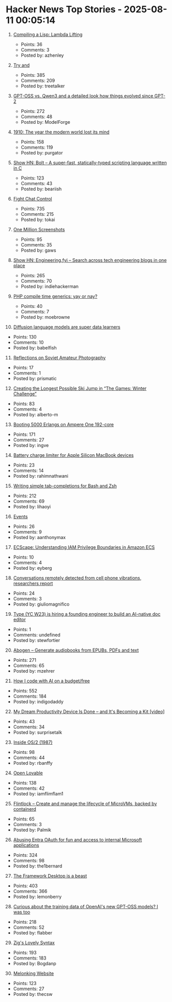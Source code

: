 # Hacker News Top Stories - 2025-08-11 00:05:14

1. [Compiling a Lisp: Lambda Lifting](https://bernsteinbear.com/blog/compiling-a-lisp-12/)
   - Points: 36
   - Comments: 3
   - Posted by: azhenley

2. [Try and](https://ygdp.yale.edu/phenomena/try-and)
   - Points: 385
   - Comments: 209
   - Posted by: treetalker

3. [GPT-OSS vs. Qwen3 and a detailed look how things evolved since GPT-2](https://magazine.sebastianraschka.com/p/from-gpt-2-to-gpt-oss-analyzing-the)
   - Points: 272
   - Comments: 48
   - Posted by: ModelForge

4. [1910: The year the modern world lost its mind](https://www.derekthompson.org/p/1910-the-year-the-modern-world-lost)
   - Points: 158
   - Comments: 119
   - Posted by: purgator

5. [Show HN: Bolt – A super-fast, statically-typed scripting language written in C](https://github.com/Beariish/bolt)
   - Points: 123
   - Comments: 43
   - Posted by: beariish

6. [Fight Chat Control](https://fightchatcontrol.eu/)
   - Points: 735
   - Comments: 215
   - Posted by: tokai

7. [One Million Screenshots](https://onemillionscreenshots.com/?q=random)
   - Points: 95
   - Comments: 35
   - Posted by: gaws

8. [Show HN: Engineering.fyi – Search across tech engineering blogs in one place](https://engineering.fyi/)
   - Points: 265
   - Comments: 70
   - Posted by: indiehackerman

9. [PHP compile time generics: yay or nay?](https://thephp.foundation/blog/2025/08/05/compile-generics/)
   - Points: 40
   - Comments: 7
   - Posted by: moebrowne

10. [Diffusion language models are super data learners](https://jinjieni.notion.site/Diffusion-Language-Models-are-Super-Data-Learners-239d8f03a866800ab196e49928c019ac)
   - Points: 130
   - Comments: 10
   - Posted by: babelfish

11. [Reflections on Soviet Amateur Photography](https://www.publicbooks.org/strangers-in-the-family-album-reflections-on-soviet-amateur-photography/)
   - Points: 17
   - Comments: 1
   - Posted by: prismatic

12. [Creating the Longest Possible Ski Jump in “The Games: Winter Challenge”](https://mrwint.github.io/winter/writeup/writeup2.html)
   - Points: 83
   - Comments: 4
   - Posted by: alberto-m

13. [Booting 5000 Erlangs on Ampere One 192-core](https://underjord.io/booting-5000-erlangs-on-ampere-one.html)
   - Points: 171
   - Comments: 27
   - Posted by: ingve

14. [Battery charge limiter for Apple Silicon MacBook devices](https://github.com/actuallymentor/battery)
   - Points: 23
   - Comments: 14
   - Posted by: rahimnathwani

15. [Writing simple tab-completions for Bash and Zsh](https://mill-build.org/blog/14-bash-zsh-completion.html)
   - Points: 212
   - Comments: 69
   - Posted by: lihaoyi

16. [Events](https://developer.mozilla.org/en-US/docs/Learn_web_development/Core/Scripting/Events)
   - Points: 26
   - Comments: 9
   - Posted by: aanthonymax

17. [ECScape: Understanding IAM Privilege Boundaries in Amazon ECS](https://www.sweet.security/blog/ecscape-understanding-iam-privilege-boundaries-in-amazon-ecs)
   - Points: 10
   - Comments: 4
   - Posted by: eyberg

18. [Conversations remotely detected from cell phone vibrations, researchers report](https://www.psu.edu/news/engineering/story/conversations-remotely-detected-cell-phone-vibrations-researchers-report)
   - Points: 24
   - Comments: 3
   - Posted by: giuliomagnifico

19. [Type (YC W23) is hiring a founding engineer to build an AI-native doc editor](https://www.ycombinator.com/companies/type/jobs/1idOunL-founding-product-engineer)
   - Points: 1
   - Comments: undefined
   - Posted by: stewfortier

20. [Abogen – Generate audiobooks from EPUBs, PDFs and text](https://github.com/denizsafak/abogen)
   - Points: 271
   - Comments: 65
   - Posted by: mzehrer

21. [How I code with AI on a budget/free](https://wuu73.org/blog/aiguide1.html)
   - Points: 552
   - Comments: 184
   - Posted by: indigodaddy

22. [My Dream Productivity Device Is Done – and It's Becoming a Kit [video]](https://www.youtube.com/watch?v=pf3BxNq1cp4)
   - Points: 43
   - Comments: 34
   - Posted by: surprisetalk

23. [Inside OS/2 (1987)](https://gitpi.us/article-archive/inside-os2/)
   - Points: 98
   - Comments: 44
   - Posted by: rbanffy

24. [Open Lovable](https://github.com/mendableai/open-lovable)
   - Points: 138
   - Comments: 42
   - Posted by: iamflimflam1

25. [Flintlock – Create and manage the lifecycle of MicroVMs, backed by containerd](https://github.com/liquidmetal-dev/flintlock)
   - Points: 65
   - Comments: 3
   - Posted by: Palmik

26. [Abusing Entra OAuth for fun and access to internal Microsoft applications](https://research.eye.security/consent-and-compromise/)
   - Points: 324
   - Comments: 98
   - Posted by: the1bernard

27. [The Framework Desktop is a beast](https://world.hey.com/dhh/the-framework-desktop-is-a-beast-636fb4ff)
   - Points: 403
   - Comments: 366
   - Posted by: lemonberry

28. [Curious about the training data of OpenAI's new GPT-OSS models? I was too](https://twitter.com/jxmnop/status/1953899426075816164)
   - Points: 218
   - Comments: 52
   - Posted by: flabber

29. [Zig's Lovely Syntax](https://matklad.github.io/2025/08/09/zigs-lovely-syntax.html)
   - Points: 193
   - Comments: 183
   - Posted by: Bogdanp

30. [Melonking Website](https://melonking.net/)
   - Points: 123
   - Comments: 27
   - Posted by: thecsw

